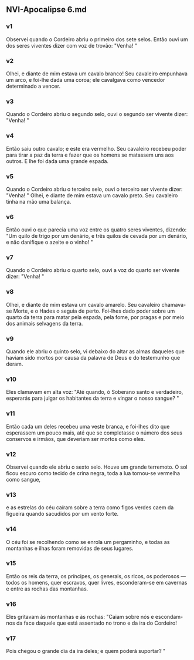 ## NVI-Apocalipse 6.md
### v1
 Observei quando o Cordeiro abriu o primeiro dos sete selos. Então ouvi um dos seres viventes dizer com voz de trovão: "Venha! "
### v2
 Olhei, e diante de mim estava um cavalo branco! Seu cavaleiro empunhava um arco, e foi-lhe dada uma coroa; ele cavalgava como vencedor determinado a vencer.
### v3
 Quando o Cordeiro abriu o segundo selo, ouvi o segundo ser vivente dizer: "Venha! "
### v4
 Então saiu outro cavalo; e este era vermelho. Seu cavaleiro recebeu poder para tirar a paz da terra e fazer que os homens se matassem uns aos outros. E lhe foi dada uma grande espada.
### v5
 Quando o Cordeiro abriu o terceiro selo, ouvi o terceiro ser vivente dizer: "Venha! " Olhei, e diante de mim estava um cavalo preto. Seu cavaleiro tinha na mão uma balança.
### v6
 Então ouvi o que parecia uma voz entre os quatro seres viventes, dizendo: "Um quilo de trigo por um denário, e três quilos de cevada por um denário, e não danifique o azeite e o vinho! "
### v7
 Quando o Cordeiro abriu o quarto selo, ouvi a voz do quarto ser vivente dizer: "Venha! "
### v8
 Olhei, e diante de mim estava um cavalo amarelo. Seu cavaleiro chamava-se Morte, e o Hades o seguia de perto. Foi-lhes dado poder sobre um quarto da terra para matar pela espada, pela fome, por pragas e por meio dos animais selvagens da terra.
### v9
 Quando ele abriu o quinto selo, vi debaixo do altar as almas daqueles que haviam sido mortos por causa da palavra de Deus e do testemunho que deram.
### v10
 Eles clamavam em alta voz: "Até quando, ó Soberano santo e verdadeiro, esperarás para julgar os habitantes da terra e vingar o nosso sangue? "
### v11
 Então cada um deles recebeu uma veste branca, e foi-lhes dito que esperassem um pouco mais, até que se completasse o número dos seus conservos e irmãos, que deveriam ser mortos como eles.
### v12
 Observei quando ele abriu o sexto selo. Houve um grande terremoto. O sol ficou escuro como tecido de crina negra, toda a lua tornou-se vermelha como sangue,
### v13
 e as estrelas do céu caíram sobre a terra como figos verdes caem da figueira quando sacudidos por um vento forte.
### v14
 O céu foi se recolhendo como se enrola um pergaminho, e todas as montanhas e ilhas foram removidas de seus lugares.
### v15
 Então os reis da terra, os príncipes, os generais, os ricos, os poderosos — todos os homens, quer escravos, quer livres, esconderam-se em cavernas e entre as rochas das montanhas.
### v16
 Eles gritavam às montanhas e às rochas: "Caiam sobre nós e escondam-nos da face daquele que está assentado no trono e da ira do Cordeiro!
### v17
 Pois chegou o grande dia da ira deles; e quem poderá suportar? "

